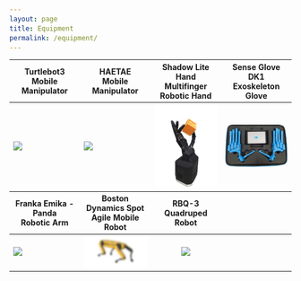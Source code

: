 ```yaml
---
layout: page
title: Equipment
permalink: /equipment/
---
```



<table>
<colgroup>
<col width="25%" />
<col width="25%" />
<col width="25%" />
<col width="25%" />
<thead>
<tr>
<th class="caption" style="text-align:center">Turtlebot3 <br> Mobile Manipulator</th>
<th class="caption" style="text-align:center"> HAETAE <br> Mobile Manipulator</th>
<th class="caption" style="text-align:center">Shadow Lite Hand <br> Multifinger Robotic Hand</th>
<th class="caption" style="text-align:center">Sense Glove DK1 <br> Exoskeleton Glove</th>
</tr>
</thead>

<tbody>
<tr>
<td>
    <a href="/assets/equipment/turtlebot.png" data-lightbox="Turtlebot3+OpenManipulator" >
      <img style="width: 300px" src="/assets/equipment/turtlebot.png">
    </a>
</td>
<td>
    <a href="/assets/equipment/haetae.png" data-lightbox="Summit XL Steel + UR5e mobile manipulator" >
      <img style="width: 300px" src="/assets/equipment/haetae.png">
    </a>
</td>
<td style="text-align:center">
    <a href="/assets/equipment/shadow.png" data-lightbox="Shadow Lite Hand" >
      <img style="width: 300px" src="/assets/equipment/shadow.png">
    </a><br>
</td>
 <td>
    <a href="/assets/equipment/glove.png" data-lightbox="Sense glove dk1" >
      <img style="width: 300px" src="/assets/equipment/glove.png">
    </a>
</td>

</tr>
</tbody>

   
<col width="25%" />
<col width="25%" />
<col width="25%" />
<col width="25%" />
</colgroup>
<thead>
<tr>
<th class="caption" style="text-align:center"> Franka Emika - Panda <br> Robotic Arm</th>
<th class="caption" style="text-align:center"> Boston Dynamics Spot <br> Agile Mobile Robot</th>
<th class="caption" style="text-align:center"> RBQ-3 <br> Quadruped  Robot</th>

</tr>
</thead>

<tbody>
<tr>
<td>
    <a href="/assets/equipment/turtlebot.png" data-lightbox="Franka Emika - Panda" >
      <img style="width: 300px" src="/assets/equipment/panda.jpeg">
    </a>
</td>
<td>
    <a href="/assets/equipment/haetae.png" data-lightbox="Boston Dynamics Spot" >
      <img style="width: 300px" src="/assets/equipment/boston.jpeg">
    </a>
</td>
<td style="text-align:center">
    <a href="/assets/equipment/shadow.png" data-lightbox="RBQ-3 " >
      <img style="width: 300px" src="/assets/equipment/rbq3.jpeg.jpeg">
    </a><br>
</td>


</tr>
</tbody>
</table>



